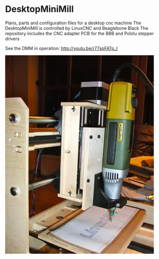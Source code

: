 DesktopMiniMill
===============

Plans, parts and configuration files for a desktop cnc machine
The DesktopMiniMill is controlled by LinuxCNC and Beaglebone Black
The repository includes the CNC adapter PCB for the BBB and Pololu stepper drivers

See the DMM in operation: http://youtu.be/r77spFATp_I

![](DMM.jpg)
